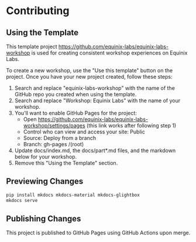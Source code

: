# Contributing

## Using the Template

This template project <https://github.com/equinix-labs/equinix-labs-workshop> is used for creating consistent workshop experiences on Equinix Labs.

To create a new workshop, use the "Use this template" button on the project. Once you have your new project created, follow these steps:

1. Search and replace "equinix-labs-workshop" with the name of the GitHub repo you created when using the template.
2. Search and replace "Workshop: Equinix Labs" with the name of your workshop.
3. You'll want to enable GitHub Pages for the project:
   * Open <https://github.com/equinix-labs/equinix-labs-workshop/settings/pages> (this link works after following step 1)
   * Control who can view and access your site: Public
   * Source: Deploy from a branch
   * Branch: gh-pages /(root)
4. Update docs/index.md, the docs/part*.md files, and the markdown below for your workshop.
5. Remove this "Using the Template" section.

## Previewing Changes

```sh
pip install mkdocs mkdocs-material mkdocs-glightbox
mkdocs serve
```

## Publishing Changes

This project is published to GitHub Pages using GitHub Actions upon merge.

